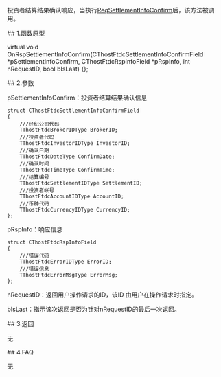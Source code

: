 <p>投资者结算结果确认响应，当执行<a href="../../CTHOSTFTDCTRADERSPI/REQSETTLEMENTINFOCONFIRM/">ReqSettlementInfoConfirm</a>后，该方法被调用。</p>
<span class="anchor" id="789020c0-bbb8-412d-876e-86e65cef517c"></span>
## 1.函数原型
<p>virtual void OnRspSettlementInfoConfirm(CThostFtdcSettlementInfoConfirmField *pSettlementInfoConfirm, CThostFtdcRspInfoField *pRspInfo, int nRequestID, bool bIsLast) {};</p>
<span class="anchor" id="1c442815-9885-4fc2-a394-562518839648"></span>
## 2.参数
<p>pSettlementInfoConfirm：投资者结算结果确认信息</p>
<pre><code>struct CThostFtdcSettlementInfoConfirmField
{
    ///经纪公司代码
    TThostFtdcBrokerIDType BrokerID;
    ///投资者代码
    TThostFtdcInvestorIDType InvestorID;
    ///确认日期
    TThostFtdcDateType ConfirmDate;
    ///确认时间
    TThostFtdcTimeType ConfirmTime;
    ///结算编号
    TThostFtdcSettlementIDType SettlementID;
    ///投资者帐号
    TThostFtdcAccountIDType AccountID;
    ///币种代码
    TThostFtdcCurrencyIDType CurrencyID;
};
</code></pre>
<p>pRspInfo：响应信息</p>
<pre><code>struct CThostFtdcRspInfoField
{
    ///错误代码
    TThostFtdcErrorIDType ErrorID;
    ///错误信息
    TThostFtdcErrorMsgType ErrorMsg;
};
</code></pre>
<p>nRequestID：返回用户操作请求的ID，该ID 由用户在操作请求时指定。</p>
<p>bIsLast：指示该次返回是否为针对nRequestID的最后一次返回。</p>
<span class="anchor" id="d6596f5e-07d2-4dd8-b574-045faeec820e"></span>
## 3.返回
<p>无</p>
<span class="anchor" id="55657563-f40d-4e7a-9708-6a3737aba00b"></span>
## 4.FAQ
<p>无</p>

